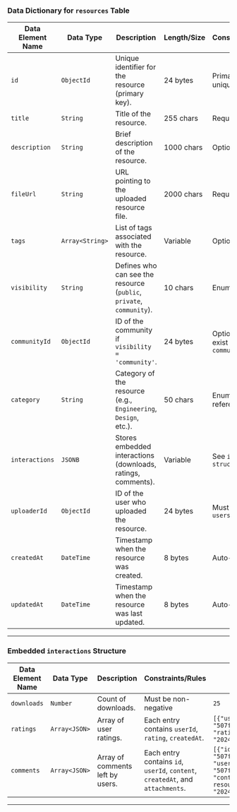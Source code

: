 ### Data Dictionary for `resources` Table

| **Data Element Name** | **Data Type** | **Description**                                                                 | **Length/Size** | **Constraints/Rules** | **Default Value** | **Source** | **Relationships** | **Permissions/Access** | **Examples** |
|----------------------|--------------|-----------------------------------------------------------------------------|---------------|---------------------|-----------------|-----------|---------------|--------------------|------------|
| `id`                | `ObjectId`    | Unique identifier for the resource (primary key).                           | 24 bytes      | Primary key, unique | Auto-generated  | System    | Referenced in `interactions`, `categories`, `users` | Read (Public), Write (Uploader, Admin) | `507f1f77bcf86cd799439100` |
| `title`             | `String`      | Title of the resource.                                                      | 255 chars     | Required            | -               | User input | -             | Read (Public), Write (Uploader, Admin) | `"Introduction to React"` |
| `description`       | `String`      | Brief description of the resource.                                          | 1000 chars    | Optional            | -               | User input | -             | Read (Public), Write (Uploader, Admin) | `"Comprehensive guide to React.js"` |
| `fileUrl`          | `String`      | URL pointing to the uploaded resource file.                                | 2000 chars    | Required            | -               | System     | -             | Read (Public), Write (Uploader) | `"https://cdn.example.com/files/react-guide.pdf"` |
| `tags`              | `Array<String>`| List of tags associated with the resource.                                 | Variable      | Optional            | `[]`            | User input | -             | Read (Public), Write (Uploader, Admin) | `["React", "JavaScript", "Web Development"]` |
| `visibility`        | `String`      | Defines who can see the resource (`public`, `private`, `community`).        | 10 chars      | Enum values only    | `public`        | User input | -             | Read (Public), Write (Uploader, Admin) | `"community"` |
| `communityId`       | `ObjectId`    | ID of the community if `visibility = 'community'`.                          | 24 bytes      | Optional, must exist in `communities.id` | `null`          | User input | References `communities.id` | Read (Community members), Write (Uploader, Admin) | `"507f1f77bcf86cd799439105"` |
| `category`          | `String`      | Category of the resource (e.g., `Engineering`, `Design`, etc.).              | 50 chars      | Enum or category reference | -               | User input | Can be replaced with `categoryId` | Read (Public), Write (Uploader, Admin) | `"Software"` |
| `interactions`      | `JSONB`       | Stores embedded interactions (downloads, ratings, comments).                | Variable      | See `interactions structure` | `{}`            | System     | -             | Read (Public), Write (System) | `{"downloads": 25, "ratings": [{"userId": "507...", "rating": 5}]}` |
| `uploaderId`        | `ObjectId`    | ID of the user who uploaded the resource.                                   | 24 bytes      | Must exist in `users.id` | -               | User input | References `users.id` | Read (Public), Write (System) | `"507f1f77bcf86cd799439102"` |
| `createdAt`         | `DateTime`    | Timestamp when the resource was created.                                    | 8 bytes       | Auto-generated      | Current timestamp | System | -             | Read (Public) | `"2024-01-10T08:45:00Z"` |
| `updatedAt`         | `DateTime`    | Timestamp when the resource was last updated.                               | 8 bytes       | Auto-updated        | Current timestamp | System | -             | Read (Public) | `"2024-01-12T12:30:00Z"` |

---

### Embedded `interactions` Structure

| **Data Element Name** | **Data Type** | **Description** | **Constraints/Rules** | **Examples** |
|----------------------|--------------|----------------|---------------------|--------------|
| `downloads`         | `Number`      | Count of downloads. | Must be non-negative | `25` |
| `ratings`           | `Array<JSON>` | Array of user ratings. | Each entry contains `userId`, `rating`, `createdAt`. | `[{"userId": "507f1f77bcf86cd799439200", "rating": 4, "createdAt": "2024-01-12T10:15:00Z"}]` |
| `comments`          | `Array<JSON>` | Array of comments left by users. | Each entry contains `id`, `userId`, `content`, `createdAt`, and `attachments`. | `[{"id": "507f1f77bcf86cd799439300", "userId": "507f1f77bcf86cd799439201", "content": "Great resource!", "createdAt": "2024-01-12T11:00:00Z"}]` |

---
